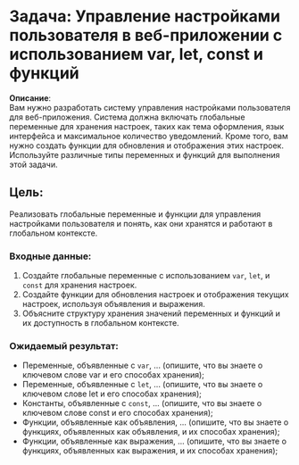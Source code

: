 # Задача: Управление настройками пользователя в веб-приложении с использованием var, let, const и функций

**Описание**:  
Вам нужно разработать систему управления настройками пользователя для веб-приложения. Система должна включать глобальные переменные для хранения настроек, таких как тема оформления, язык интерфейса и максимальное количество уведомлений. Кроме того, вам нужно создать функции для обновления и отображения этих настроек. Используйте различные типы переменных и функций для выполнения этой задачи.

## Цель:  
Реализовать глобальные переменные и функции для управления настройками пользователя и понять, как они хранятся и работают в глобальном контексте.

### Входные данные:
1. Создайте глобальные переменные с использованием `var`, `let`, и `const` для хранения настроек.
2. Создайте функции для обновления настроек и отображения текущих настроек, используя объявления и выражения.
3. Объясните структуру хранения значений переменных и функций и их доступность в глобальном контексте.

### Ожидаемый результат:

- Переменные, объявленные с `var`, ... (опишите, что вы знаете о ключевом слове var и его способах хранения);
- Переменные, объявленные с `let`, ... (опишите, что вы знаете о ключевом слове let и его способах хранения);
- Константы, объявленные с `const`, ... (опишите, что вы знаете о ключевом слове const и его способах хранения);
- Функции, объявленные как объявления, ... (опишите, что вы знаете о функциях, объявленных как объявления, и их способах хранения);
- Функции, объявленные как выражения, ... (опишите, что вы знаете о функциях, объявленных как выражения, и их способах хранения);